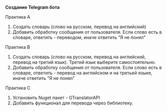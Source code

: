**Создание Telegram бота**  

Практика А

1. Создать словарь (слово на русском, перевод на английский)
2. Добавить обработку сообщения от пользователя. Если слово есть в словаре, ответить - переводом, иначе ответить "Я не понял"

Практика B

1. Создать словарь (слово на русском, перевод на английский, перевод на третий язык). Третий язык выберите самостоятельно.
2. Добавить обработку сообщения от пользователя. Если слово есть в словаре, ответить - перевод на английском и на третьей языке, иначе ответить "Я не понял"

Практика С

1. Установить Nuget пакет - GTranslatorAPI
2. Добавить функционал для перевода через библиотеку.